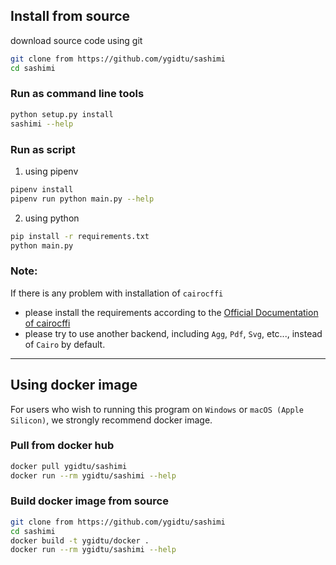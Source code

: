 
## Install from source

download source code using git
```bash
git clone from https://github.com/ygidtu/sashimi
cd sashimi
```

### Run as command line tools

```bash
python setup.py install
sashimi --help
```

### Run as script
1. using pipenv
```bash
pipenv install
pipenv run python main.py --help
```

2. using python
```bash
pip install -r requirements.txt
python main.py
```

### Note:
If there is any problem with installation of `cairocffi`

- please install the requirements according to the [Official Documentation of cairocffi](https://cairocffi.readthedocs.io/en/stable/overview.html)
- please try to use another backend, including `Agg`, `Pdf`, `Svg`, etc..., instead of `Cairo` by default.

---

## Using docker image

For users who wish to running this program on `Windows` or `macOS (Apple Silicon)`, we strongly recommend docker image.

### Pull from docker hub
```bash
docker pull ygidtu/sashimi
docker run --rm ygidtu/sashimi --help
```

### Build docker image from source
```bash
git clone from https://github.com/ygidtu/sashimi
cd sashimi
docker build -t ygidtu/docker .
docker run --rm ygidtu/sashimi --help
```
